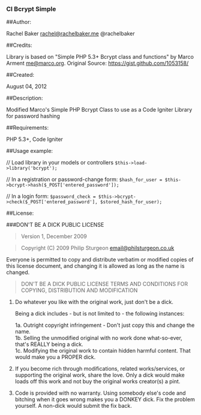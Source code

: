 ### CI Bcrypt Simple

##Author:
 
Rachel Baker
rachel@rachelbaker.me
@rachelbaker
 
##Credits:

Library is based on "Simple PHP 5.3+ Bcrypt class and functions" by Marco Arment <me@marco.org>.
Original Source: https://gist.github.com/1053158/

##Created: 

August 04, 2012

##Description: 

Modified Marco's Simple PHP Bcrypt Class to use as a Code Igniter Library for password hashing

##Requirements: 

PHP 5.3+, Code Igniter
 
##Usage example:
 
// Load library in your models or controllers
`$this->load->library('bcrypt');`

// In a registration or password-change form:
`$hash_for_user = $this->bcrypt->hash($_POST['entered_password']);`

// In a login form:
`$password_check = $this->bcrypt->check($_POST['entered_password'], $stored_hash_for_user);`

##License:

###DON'T BE A DICK PUBLIC LICENSE

> Version 1, December 2009

> Copyright (C) 2009 Philip Sturgeon <email@philsturgeon.co.uk>
 
 Everyone is permitted to copy and distribute verbatim or modified
 copies of this license document, and changing it is allowed as long
 as the name is changed.

> DON'T BE A DICK PUBLIC LICENSE
> TERMS AND CONDITIONS FOR COPYING, DISTRIBUTION AND MODIFICATION

 1. Do whatever you like with the original work, just don't be a dick.

     Being a dick includes - but is not limited to - the following instances:

	 1a. Outright copyright infringement - Don't just copy this and change the name.  
	 1b. Selling the unmodified original with no work done what-so-ever, that's REALLY being a dick.  
	 1c. Modifying the original work to contain hidden harmful content. That would make you a PROPER dick.  

 2. If you become rich through modifications, related works/services, or supporting the original work,
 share the love. Only a dick would make loads off this work and not buy the original works 
 creator(s) a pint.
 
 3. Code is provided with no warranty. Using somebody else's code and bitching when it goes wrong makes 
 you a DONKEY dick. Fix the problem yourself. A non-dick would submit the fix back.

 